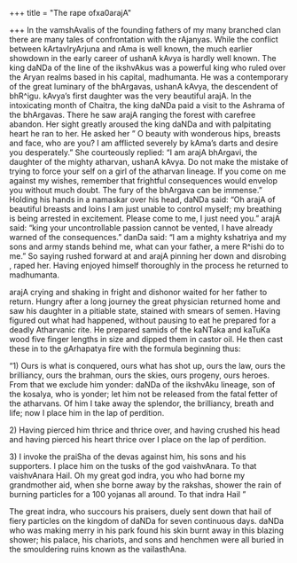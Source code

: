 +++
title = "The rape ofxa0arajA"

+++
In the vamshAvalis of the founding fathers of my many branched clan
there are many tales of confrontation with the rAjanyas. While the
conflict between kArtavIryArjuna and rAma is well known, the much
earlier showdown in the early career of ushanA kAvya is hardly well
known. The king daNDa of the line of the ikshvAkus was a powerful king
who ruled over the Aryan realms based in his capital, madhumanta. He was
a contemporary of the great luminary of the bhArgavas, ushanA kAvya, the
descendent of bhR^igu. kAvya’s first daughter was the very beautiful
arajA. In the intoxicating month of Chaitra, the king daNDa paid a visit
to the Ashrama of the bhArgavas. There he saw arajA ranging the forest
with carefree abandon. Her sight greatly aroused the king daNDa and with
palpitating heart he ran to her. He asked her ” O beauty with wonderous
hips, breasts and face, who are you? I am afflicted severely by kAma’s
darts and desire you desperately.” She courteously replied: “I am arajA
bhArgavi, the daughter of the mighty atharvan, ushanA kAvya. Do not make
the mistake of trying to force your self on a girl of the atharvan
lineage. If you come on me against my wishes, remember that frightful
consequences would envelop you without much doubt. The fury of the
bhArgava can be immense.” Holding his hands in a namaskar over his head,
daNDa said: “Oh arajA of beautiful breasts and loins I am just unable to
control myself; my breathing is being arrested in excitement. Please
come to me, I just need you.” arajA said: “king your uncontrollable
passion cannot be vented, I have already warned of the consequences.”
danDa said: “I am a mighty kshatriya and my sons and army stands behind
me, what can your father, a mere R^ishi do to me.” So saying rushed
forward at and arajA pinning her down and disrobing , raped her. Having
enjoyed himself thoroughly in the process he returned to madhumanta.

arajA crying and shaking in fright and dishonor waited for her father to
return. Hungry after a long journey the great physician returned home
and saw his daughter in a pitiable state, stained with smears of semen.
Having figured out what had happened, without pausing to eat he prepared
for a deadly Atharvanic rite. He prepared samids of the kaNTaka and
kaTuKa wood five finger lengths in size and dipped them in castor oil.
He then cast these in to the gArhapatya fire with the formula beginning
thus:

“1) Ours is what is conquered, ours what has shot up, ours the law, ours
the brilliancy, ours the brahman, ours the skies, ours progeny, ours
heroes. From that we exclude him yonder: daNDa of the ikshvAku lineage,
son of the kosalya, who is yonder; let him not be released from the
fatal fetter of the atharvans. Of him I take away the splendor, the
brilliancy, breath and life; now I place him in the lap of perdition.

2\) Having pierced him thrice and thrice over, and having crushed his
head and having pierced his heart thrice over I place on the lap of
perdition.

3\) I invoke the praiSha of the devas against him, his sons and his
supporters. I place him on the tusks of the god vaishvAnara. To that
vaishvAnara Hail. Oh my great god indra, you who had borne my
grandmother aid, when she borne away by the rakshas, shower the rain of
burning particles for a 100 yojanas all around. To that indra Hail ”

The great indra, who succours his praisers, duely sent down that hail of
fiery particles on the kingdom of daNDa for seven continuous days. daNDa
who was making merry in his park found his skin burnt away in this
blazing shower; his palace, his chariots, and sons and henchmen were all
buried in the smouldering ruins known as the vailasthAna.
